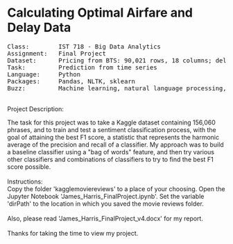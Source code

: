 # Calculating Optimal Airfare and Delay Data
<pre>
Class:        IST 718 - Big Data Analytics
Assignment:   Final Project
Dataset:      Pricing from BTS: 90,021 rows, 18 columns; delay data from FAA: 77,240 rows, 12 columns
Task:         Prediction from time series
Language:     Python
Packages:     Pandas, NLTK, sklearn
Buzz:         Machine learning, natural language processing, naive Bayes, sentiment lexicon, feature sets
</pre>
\
Project Description:

The task for this project was to take a Kaggle dataset containing 156,060 phrases, and to train and test a sentiment classification process, with the goal of attaining the best F1 score, a statistic that represents the harmonic average of the precision and recall of a classifier.  My approach was to build a baseline classifier using a "bag of words" feature, and then try various other classifiers and combinations of classifiers to try to find the best F1 score possible.\
\
Instructions:\
Copy the folder 'kagglemoviereviews' to a place of your choosing.  Open the Jupyter Notebook 'James_Harris_FinalProject.ipynb'.  Set the variable 'dirPath' to the location in which you saved the movie reviews folder.\
\
Also, please read 'James_Harris_FinalProject_v4.docx' for my report.\
\
Thanks for taking the time to view my project.
